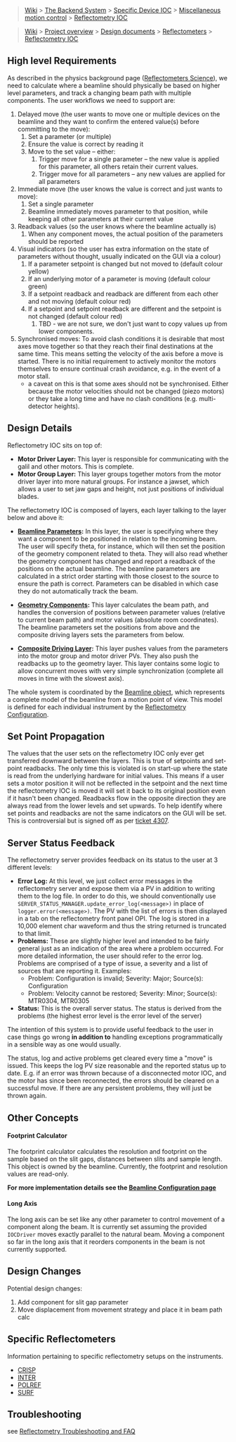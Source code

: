 > [Wiki](Home) > [The Backend System](The-Backend-System) > [Specific Device IOC](Specific-Device-IOC) > [Miscellaneous motion control](Miscellaneous-Motion-Control) > [Reflectometry IOC](Reflectometry-IOC)

> [Wiki](Home) > [Project overview](Project-Overview) > [Design documents](Design-Documents) > [Reflectometers](Reflectometers) > [Reflectometry IOC](Reflectometry-IOC)

## High level Requirements

As described in the physics background page ([Reflectometers Science](Reflectometers-Science)), we need to calculate where a beamline should physically be based on higher level parameters, and track a changing beam path with multiple components. The user workflows we need to support are:

1. Delayed move (the user wants to move one or multiple devices on the beamline and they want to confirm the entered value(s) before committing to the move):
    1. Set a parameter (or multiple)
    1. Ensure the value is correct by reading it
    1. Move to the set value – either:
        1. Trigger move for a single parameter – the new value is applied for this parameter, all others retain their current values.
        1. Trigger move for all parameters – any new values are applied for all parameters
1. Immediate move (the user knows the value is correct and just wants to move):
    1. Set a single parameter
    1. Beamline immediately moves parameter to that position, while keeping all other parameters at their current value
1. Readback values (so the user knows where the beamline actually is)
    1. When any component moves, the actual position of the parameters should be reported
1. Visual indicators (so the user has extra information on the state of parameters without thought, usually indicated on the GUI via a colour)
    1. If a parameter setpoint is changed but not moved to (default colour yellow)
    1. If an underlying motor of a parameter is moving (default colour green)
    1. If a setpoint readback and readback are different from each other and not moving (default colour red)
    1. If a setpoint and setpoint readback are different and the setpoint is not changed (default colour red)
        1. TBD - we are not sure, we don't just want to copy values up from lower components.
1. Synchronised moves: To avoid clash conditions it is desirable that most axes move together so that they reach their final destinations at the same time. This means setting the velocity of the axis before a move is started. There is no initial requirement to actively monitor the motors themselves to ensure continual crash avoidance, e.g. in the event of a motor stall.
    - a caveat on this is that some axes should not be synchronised. Either because the motor velocities should not be changed (piezo motors) or they take a long time and have no clash conditions (e.g. multi-detector heights).

## Design Details

Reflectometry IOC sits on top of:
- **Motor Driver Layer:** This layer is responsible for communicating with the galil and other motors.  This is complete.
- **Motor Group Layer:** This layer groups together motors from the motor driver layer into more natural groups. For instance a jawset, which allows a user to set jaw gaps and height, not just positions of individual blades. 

The reflectometry IOC is composed of layers, each layer talking to the layer below and above it:

- **[Beamline Parameters](Reflectometry-Beamline-Parameters):** In this layer, the user is specifying where they want a component to be positioned in relation to the incoming beam. The user will specify theta, for instance, which will then set the position of the geometry component related to theta. They will also read whether the geometry component has changed and report a readback of the positions on the actual beamline. The beamline parameters are calculated in a strict order starting with those closest to the source to ensure the path is correct. Parameters can be disabled in which case they do not automatically track the beam. 

- **[Geometry Components](Reflectometry-Geometry-Components):** This layer calculates the beam path, and handles the conversion of positions between parameter values (relative to current beam path) and motor values (absolute room coordinates). The beamline parameters set the positions from above and the composite driving layers sets the parameters from below.

- **[Composite Driving Layer](Reflectometry-Composite-Driving-Layer):** This layer pushes values from the parameters into the motor group and motor driver PVs. They also push the readbacks up to the geometry layer. This layer contains some logic to allow concurrent moves with very simple synchronization (complete all moves in time with the slowest axis).

The whole system is coordinated by the [Beamline object](Reflectometry-Beamline-Object), which represents a complete model of the beamline from a motion point of view. This model is defined for each individual instrument by the [Reflectometry Configuration](https://github.com/ISISComputingGroup/ibex_developers_manual/wiki/Reflectometry-Configuration).

## Set Point Propagation

The values that the user sets on the reflectometry IOC only ever get transferred downward between the layers. This is true of setpoints and set-point readbacks. The only time this is violated is on start-up where the state is read from the underlying hardware for initial values. This means if a user sets a motor position it will not be reflected in the setpoint and the next time the reflectometry IOC is moved it will set it back to its original position even if it hasn't been changed. 
Readbacks flow in the opposite direction they are always read from the lower levels and set upwards. To help identify where set points and readbacks are not the same indicators on the GUI will be set.
This is controversial but is signed off as per [ticket 4307](https://github.com/ISISComputingGroup/IBEX/issues/4307).

## Server Status Feedback

The reflectometry server provides feedback on its status to the user at 3 different levels:
- **Error Log:** At this level, we just collect error messages in the reflectometry server and expose them via a PV in addition to writing them to the log file. In order to do this, we should conventionally use `SERVER_STATUS_MANAGER.update_error_log(<message>)` in place of `logger.error(<message>)`. The PV with the list of errors is then displayed in a tab on the reflectometry front panel OPI. The log is stored in a 10,000 element char waveform and thus the string returned is truncated to that limit.
- **Problems:** These are slightly higher level and intended to be fairly general just as an indication of the area where a problem occurred. For more detailed information, the user should refer to the error log. Problems are comprised of a type of issue, a severity and a list of sources that are reporting it. Examples:
    - Problem: Configuration is invalid; Severity: Major; Source(s): Configuration
    - Problem: Velocity cannot be restored; Severity: Minor; Source(s): MTR0304, MTR0305
- **Status:** This is the overall server status. The status is derived from the problems (the highest error level is the error level of the server)

The intention of this system is to provide useful feedback to the user in case things go wrong **in addition to** handling exceptions programmatically in a sensible way as one would usually.

The status, log and active problems get cleared every time a "move" is issued. This keeps the log PV size reasonable and the reported status up to date. E.g. if an error was thrown because of a disconnected motor IOC, and the motor has since been reconnected, the errors should be cleared on a successful move. If there are any persistent problems, they will just be thrown again.

## Other Concepts

#### Footprint Calculator

The footprint calculator calculates the resolution and footprint on the sample based on the slit gaps, distances between slits and sample length. This object is owned by the beamline. Currently, the footprint and resolution values are read-only.

**For more implementation details see the [Beamline Configuration page](https://github.com/ISISComputingGroup/ibex_developers_manual/wiki/Reflectometry-Configuration#footprint-calculator)**

#### Long Axis

The long axis can be set like any other parameter to control movement of a component along the beam. It is currently set assuming the provided `IOCDriver` moves exactly parallel to the natural beam. Moving a component so far in the long axis that it reorders components in the beam is not currently supported.

## Design Changes

Potential design changes:

1. Add component for slit gap parameter
1. Move displacement from movement strategy and place it in beam path calc

## Specific Reflectometers

Information pertaining to specific reflectometry setups on the instruments.

- [CRISP](Reflectomtery-IOC-CRISP)
- [INTER](Reflectomtery-IOC-INTER)
- [POLREF](Reflectomtery-IOC-POLREF)
- [SURF](Reflectomtery-IOC-SURF)


## Troubleshooting

see [Reflectometry Troubleshooting and FAQ](Reflectometry-Troubleshooting-and-FAQ)
